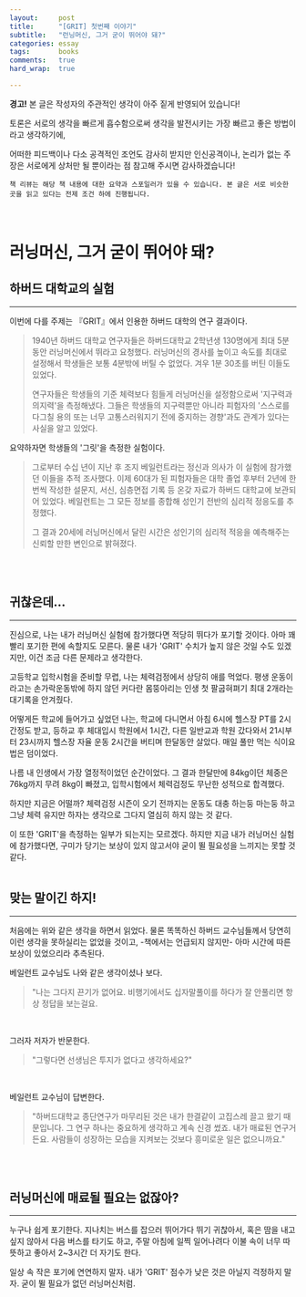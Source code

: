 ```yaml
---
layout:		post
title:		"[GRIT] 첫번째 이야기"
subtitle:	"런닝머신, 그거 굳이 뛰어야 돼?"
categories:	essay
tags:		books
comments:	true
hard_wrap:	true

---
```


<b>경고!</b> 본 글은 작성자의 주관적인 생각이 아주 짙게 반영되어 있습니다!

토론은 서로의 생각을 빠르게 흡수함으로써 생각을 발전시키는 가장 빠르고 좋은 방법이라고 생각하기에,

어떠한 피드백이나 다소 공격적인 조언도 감사히 받지만 인신공격이나, 논리가 없는 주장은 서로에게 상처만 될 뿐이라는 점 참고해 주시면 감사하겠습니다!

`책 리뷰는 해당 책 내용에 대한 요약과 스포일러가 있을 수 있습니다. 본 글은 서로 비슷한 곳을 읽고 있다는 전제 조건 하에 진행됩니다.`
<br>
<br>
<br>

# 러닝머신, 그거 굳이 뛰어야 돼?

## 하버드 대학교의 실험
---

이번에 다를 주제는 『GRIT』에서 인용한 하버드 대학의 연구 결과이다.

> 1940년 하버드 대학교 연구자들은 하버드대학교 2학년생 130명에게 최대 5분동안 러닝머신에서 뛰라고 요청했다. 러닝머신의 경사를 높이고 속도를 최대로 설정해서 학생들은 보통 4분밖에 버틸 수 없었다. 겨우 1분 30초를 버틴 이들도 있었다.
>  
> 연구자들은 학생들의 기준 체력보다 힘들게 러닝머신을 설정함으로써 '지구력과 의지력'을 측정해냈다. 그들은 학생들의 지구력뿐만 아니라 피험자의 '스스로를 다그칠 용의 또는 너무 고통스러워지기 전에 중지하는 경향'과도 관계가 있다는 사실을 알고 있었다.

요약하자면 학생들의 '그릿'을 측정한 실험이다.

> 그로부터 수십 년이 지난 후 조지 베일런트라는 정신과 의사가 이 실험에 참가했던 이들을 추적 조사했다. 이제 60대가 된 피험자들은 대학 졸업 후부터 2년에 한번씩 작성한 설문지, 서신, 심층면접 기록 등 온갖 자료가 하버드 대학교에 보관되어 있었다. 베일런트는 그 모든 정보를 종합해 성인기 전반의 심리적 정응도를 추정했다.
>  
> 그 결과 20세에 러닝머신에서 달린 시간은 성인기의 심리적 적응을 예측해주는 신뢰할 만한 변인으로 밝혀졌다.

<br>
<br>

## 귀찮은데...
---

진심으로, 나는 내가 러닝머신 실험에 참가했다면 적당히 뛰다가 포기할 것이다. 아마 꽤 빨리 포기한 편에 속할지도 모른다. 물론 내가 'GRIT' 수치가 높지 않은 것일 수도 있겠지만, 이건 조금 다른 문제라고 생각한다.

고등학교 입학시험을 준비할 무렵, 나는 체력검정에서 상당히 애를 먹었다. 평생 운동이라고는 손가락운동밖에 하지 않던 커다란 몸뚱아리는 인생 첫 팔굽혀펴기 최대 2개라는 대기록을 안겨줬다.

어떻게든 학교에 들어가고 싶었던 나는, 학교에 다니면서 아침 6시에 헬스장 PT를 2시간정도 받고, 등하교 후 체대입시 학원에서 1시간, 다른 일반교과 학원 갔다와서 21시부터 23시까지 헬스장 자율 운동 2시간을 버티며 한달동안 살았다. 매일 풀만 먹는 식이요법은 덤이었다.

나름 내 인생에서 가장 열정적이었던 순간이었다. 그 결과 한달만에 84kg이던 체중은 76kg까지 무려 8kg이 빠졌고, 입학시험에서 체력검정도 무난한 성적으로 합격했다. 

하지만 지금은 어떨까? 체력검정 시즌이 오기 전까지는 운동도 대충 하는둥 마는둥 하고 그냥 체력 유지만 하자는 생각으로 그다지 열심히 하지 않는 것 같다.

이 또한 'GRIT'을 측정하는 일부가 되는지는 모르겠다. 하지만 지금 내가 러닝머신 실험에 참가했다면, 구미가 당기는 보상이 있지 않고서야 굳이 뛸 필요성을 느끼지는 못할 것 같다.
<br>
<br>

## 맞는 말이긴 하지!
---

처음에는 위와 같은 생각을 하면서 읽었다. 물론 똑똑하신 하버드 교수님들께서 당연히 이런 생각을 못하실리는 없었을 것이고, -책에서는 언급되지 않지만- 아마 시간에 따른 보상이 있었으리라 추측된다.
<br>

베일런트 교수님도 나와 같은 생각이셨나 보다.

> "나는 그다지 끈기가 없어요. 비행기에서도 십자말풀이를 하다가 잘 안풀리면 항상 정답을 보는걸요.

<br>

그러자 저자가 반문한다.

> "그렇다면 선생님은 투지가 없다고 생각하세요?"

<br>

베일런트 교수님이 답변한다.

> "하버드대학교 종단연구가 마무리된 것은 내가 한결같이 고집스레 끌고 왔기 때문입니다. 그 연구 하나는 중요하게 생각하고 계속 신경 썼죠. 내가 매료된 연구거든요. 사람들이 성장하는 모습을 지켜보는 것보다 흥미로운 일은 없으니까요."

<br>
<br>

## 러닝머신에 매료될 필요는 없잖아?
---

누구나 쉽게 포기한다. 지나치는 버스를 잡으러 뛰어가다 뛰기 귀찮아서, 혹은 땀을 내고싶지 않아서 다음 버스를 타기도 하고, 주말 아침에 일찍 일어나려다 이불 속이 너무 따뜻하고 좋아서 2\~3시간 더 자기도 한다.

일상 속 작은 포기에 연연하지 말자. 내가 'GRIT' 점수가 낮은 것은 아닐지 걱정하지 말자. 굳이 뛸 필요가 없던 러닝머신처럼.

